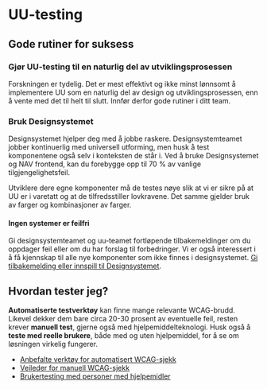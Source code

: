 # UU-testing

## Gode rutiner for suksess

### Gjør UU-testing til en naturlig del av utviklingsprosessen
Forskningen er tydelig. Det er mest effektivt og ikke minst lønnsomt å implementere UU som en naturlig del av design og utviklingsprosessen, enn å vente med det til helt til slutt.  Innfør derfor gode rutiner i ditt team. 

### Bruk Designsystemet
Designsystemet hjelper deg med å jobbe raskere.  Designsystemteamet jobber kontinuerlig med universell utforming, men husk å test komponentene også selv i konteksten de står i. Ved å bruke Designsystemet og NAV frontend, kan du forebygge opp til 70 % av vanlige tilgjengelighetsfeil.

Utviklere dere egne komponenter må de testes nøye slik at vi er sikre på at UU er i varetatt og at de tilfredsstiller lovkravene. Det samme gjelder bruk av farger og kombinasjoner av farger.  

#### Ingen systemer er feilfri 
Gi designsystemteamet og uu-teamet fortløpende tilbakemeldinger om du oppdager feil eller om du har forslag til forbedringer. Vi er også interessert i å få kjennskap til alle nye komponenter som ikke finnes i designsystemet. 
[Gi tilbakemelding eller innspill til Designsystemet](https://github.com/navikt/designsystemet/issues).

## Hvordan tester jeg?

**Automatiserte testverktøy** kan finne mange relevante WCAG-brudd. Likevel dekker dem bare circa 20-30 prosent av eventuelle feil, resten krever **manuell test**, gjerne også med hjelpemiddelteknologi. Husk også å **teste med reelle brukere**, både med og uten hjelpemiddel, for å se om løsningen virkelig fungerer.

- [Anbefalte verktøy for automatisert WCAG-sjekk]()
- [Veileder for manuell WCAG-sjekk]()
- [Brukertesting med personer med hjelpemidler]()
